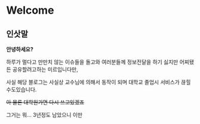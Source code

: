# Welcome


## 인삿말

**안녕하세요?** 


하루가 멀다고 만만치 않는 이슈들을 돌고와 여러분들께 정보전달을 하기 싫지만 어찌됐든 공유할려고하는 미르입니다만,


사실 해당 블로그는 사실상 교수님에 의해서 동작이 되며 
대학교 졸업시 서비스가 끊힐수도있습니다.


~~아 물론 대학원가면 다시 쓰고있겠죠~~


그거는 뭐... 3년정도 남았으니 이만